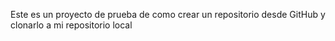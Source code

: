 Este es un proyecto de prueba de como crear un repositorio desde GitHub y clonarlo a mi repositorio local

